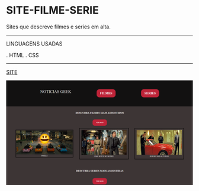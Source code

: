 # SITE-FILME-SERIE
Sites que descreve filmes e series em alta. 

<hr> 
LINGUAGENS USADAS 

. HTML
. CSS
<hr>

[SITE]( https://victorgoncalves27.github.io/SITE-FILME-SERIE/)

![preview.png](./preview.png)
